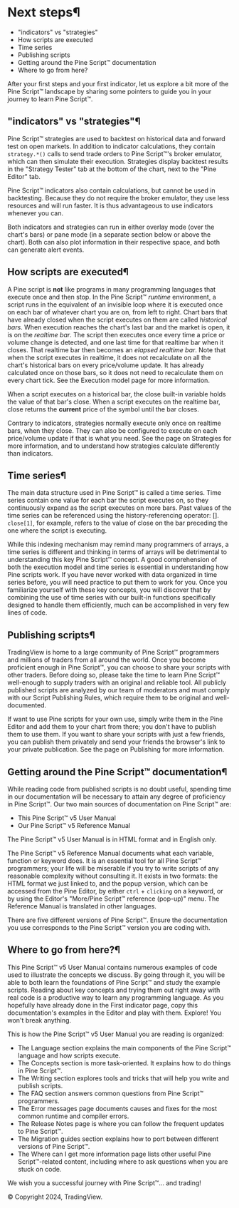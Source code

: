 # Next steps¶

- "indicators" vs "strategies"
- How scripts are executed
- Time series
- Publishing scripts
- Getting around the Pine Script™ documentation
- Where to go from here?

After your first steps and your first indicator, let us explore a bit more of the Pine Script™ landscape by sharing some pointers to guide you in your journey to learn Pine Script™.

## "indicators" vs "strategies"¶

Pine Script™ strategies are used to backtest on historical data and forward test on open markets. In addition to indicator calculations, they contain `strategy.*()` calls to send trade orders to Pine Script™'s broker emulator, which can then simulate their execution. Strategies display backtest results in the "Strategy Tester" tab at the bottom of the chart, next to the "Pine Editor" tab.

Pine Script™ indicators also contain calculations, but cannot be used in backtesting. Because they do not require the broker emulator, they use less resources and will run faster. It is thus advantageous to use indicators whenever you can.

Both indicators and strategies can run in either overlay mode (over the chart's bars) or pane mode (in a separate section below or above the chart). Both can also plot information in their respective space, and both can generate alert events.

## How scripts are executed¶

A Pine script is **not** like programs in many programming languages that execute once and then stop. In the Pine Script™ _runtime_ environment, a script runs in the equivalent of an invisible loop where it is executed once on each bar of whatever chart you are on, from left to right. Chart bars that have already closed when the script executes on them are called _historical bars_. When execution reaches the chart's last bar and the market is open, it is on the _realtime bar_. The script then executes once every time a price or volume change is detected, and one last time for that realtime bar when it closes. That realtime bar then becomes an _elapsed realtime bar_. Note that when the script executes in realtime, it does not recalculate on all the chart's historical bars on every price/volume update. It has already calculated once on those bars, so it does not need to recalculate them on every chart tick. See the Execution model page for more information.

When a script executes on a historical bar, the close built-in variable holds the value of that bar's close. When a script executes on the realtime bar, close returns the **current** price of the symbol until the bar closes.

Contrary to indicators, strategies normally execute only once on realtime bars, when they close. They can also be configured to execute on each price/volume update if that is what you need. See the page on Strategies for more information, and to understand how strategies calculate differently than indicators.

## Time series¶

The main data structure used in Pine Script™ is called a time series. Time series contain one value for each bar the script executes on, so they continuously expand as the script executes on more bars. Past values of the time series can be referenced using the history-referencing operator: []. `close[1]`, for example, refers to the value of close on the bar preceding the one where the script is executing.

While this indexing mechanism may remind many programmers of arrays, a time series is different and thinking in terms of arrays will be detrimental to understanding this key Pine Script™ concept. A good comprehension of both the execution model and time series is essential in understanding how Pine scripts work. If you have never worked with data organized in time series before, you will need practice to put them to work for you. Once you familiarize yourself with these key concepts, you will discover that by combining the use of time series with our built-in functions specifically designed to handle them efficiently, much can be accomplished in very few lines of code.

## Publishing scripts¶

TradingView is home to a large community of Pine Script™ programmers and millions of traders from all around the world. Once you become proficient enough in Pine Script™, you can choose to share your scripts with other traders. Before doing so, please take the time to learn Pine Script™ well-enough to supply traders with an original and reliable tool. All publicly published scripts are analyzed by our team of moderators and must comply with our Script Publishing Rules, which require them to be original and well-documented.

If want to use Pine scripts for your own use, simply write them in the Pine Editor and add them to your chart from there; you don't have to publish them to use them. If you want to share your scripts with just a few friends, you can publish them privately and send your friends the browser's link to your private publication. See the page on Publishing for more information.

## Getting around the Pine Script™ documentation¶

While reading code from published scripts is no doubt useful, spending time in our documentation will be necessary to attain any degree of proficiency in Pine Script™. Our two main sources of documentation on Pine Script™ are:

- This Pine Script™ v5 User Manual
- Our Pine Script™ v5 Reference Manual

The Pine Script™ v5 User Manual is in HTML format and in English only.

The Pine Script™ v5 Reference Manual documents what each variable, function or keyword does. It is an essential tool for all Pine Script™ programmers; your life will be miserable if you try to write scripts of any reasonable complexity without consulting it. It exists in two formats: the HTML format we just linked to, and the popup version, which can be accessed from the Pine Editor, by either `ctrl` + `clicking` on a keyword, or by using the Editor's "More/Pine Script™ reference (pop-up)" menu. The Reference Manual is translated in other languages.

There are five different versions of Pine Script™. Ensure the documentation you use corresponds to the Pine Script™ version you are coding with.

## Where to go from here?¶

This Pine Script™ v5 User Manual contains numerous examples of code used to illustrate the concepts we discuss. By going through it, you will be able to both learn the foundations of Pine Script™ and study the example scripts. Reading about key concepts and trying them out right away with real code is a productive way to learn any programming language. As you hopefully have already done in the First indicator page, copy this documentation's examples in the Editor and play with them. Explore! You won't break anything.

This is how the Pine Script™ v5 User Manual you are reading is organized:

- The Language section explains the main components of the Pine Script™ language and how scripts execute.
- The Concepts section is more task-oriented. It explains how to do things in Pine Script™.
- The Writing section explores tools and tricks that will help you write and publish scripts.
- The FAQ section answers common questions from Pine Script™ programmers.
- The Error messages page documents causes and fixes for the most common runtime and compiler errors.
- The Release Notes page is where you can follow the frequent updates to Pine Script™.
- The Migration guides section explains how to port between different versions of Pine Script™.
- The Where can I get more information page lists other useful Pine Script™-related content, including where to ask questions when you are stuck on code.

We wish you a successful journey with Pine Script™... and trading!

© Copyright 2024, TradingView.
